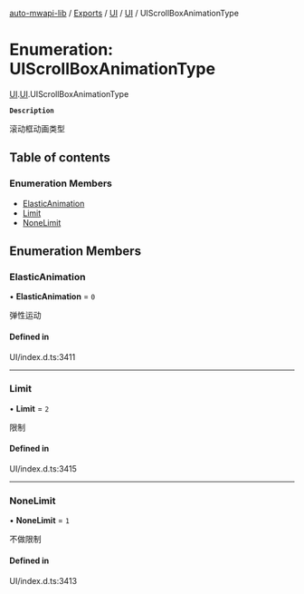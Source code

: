 [auto-mwapi-lib](../README.md) / [Exports](../modules.md) / [UI](../modules/UI.md) / [UI](../modules/UI.UI.md) / UIScrollBoxAnimationType

# Enumeration: UIScrollBoxAnimationType

[UI](../modules/UI.md).[UI](../modules/UI.UI.md).UIScrollBoxAnimationType

**`Description`**

滚动框动画类型

## Table of contents

### Enumeration Members

- [ElasticAnimation](UI.UI.UIScrollBoxAnimationType.md#elasticanimation)
- [Limit](UI.UI.UIScrollBoxAnimationType.md#limit)
- [NoneLimit](UI.UI.UIScrollBoxAnimationType.md#nonelimit)

## Enumeration Members

### ElasticAnimation

• **ElasticAnimation** = `0`

弹性运动

#### Defined in

UI/index.d.ts:3411

---

### Limit

• **Limit** = `2`

限制

#### Defined in

UI/index.d.ts:3415

---

### NoneLimit

• **NoneLimit** = `1`

不做限制

#### Defined in

UI/index.d.ts:3413
